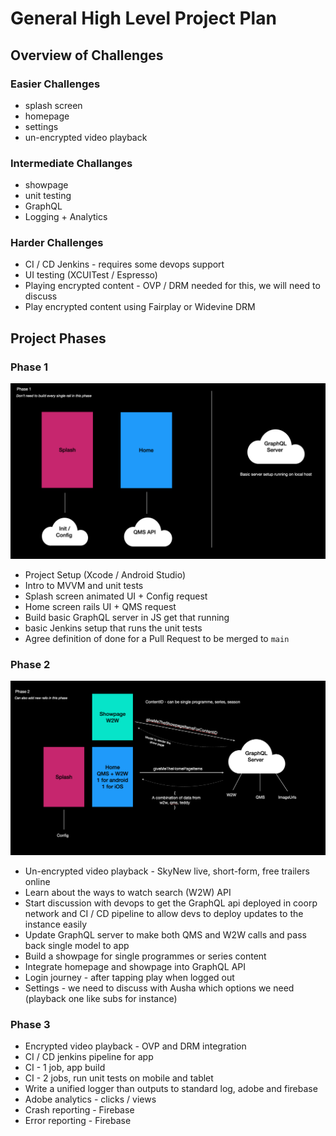 # General High Level Project Plan

## Overview of Challenges

### Easier Challenges
- splash screen 
- homepage 
- settings
- un-encrypted video playback 

### Intermediate Challanges
- showpage
- unit testing 
- GraphQL 
- Logging + Analytics 

### Harder Challenges 
- CI / CD Jenkins - requires some devops support
- UI testing (XCUITest / Espresso)
- Playing encrypted content - OVP / DRM needed for this, we will need to discuss 
- Play encrypted content using Fairplay or Widevine DRM

## Project Phases

### Phase 1 

<img src="./images/plan1.png" width="1024"/>

- Project Setup (Xcode / Android Studio)
- Intro to MVVM and unit tests
- Splash screen animated UI + Config request 
- Home screen rails UI + QMS request 
- Build basic GraphQL server in JS get that running 
- basic Jenkins setup that runs the unit tests 
- Agree definition of done for a Pull Request to be merged to `main` 

### Phase 2 

<img src="./images/plan2.png" width="1024"/>

- Un-encrypted video playback - SkyNew live, short-form, free trailers online 
- Learn about the ways to watch search (W2W) API 
- Start discussion with devops to get the GraphQL api deployed in coorp network and CI / CD pipeline to allow devs to deploy updates to the instance easily 
- Update GraphQL server to make both QMS and W2W calls and pass back single model to app 
- Build a showpage for single programmes or series content 
- Integrate homepage and showpage into GraphQL API
- Login journey - after tapping play when logged out 
- Settings - we need to discuss with Ausha which options we need (playback one like subs for instance)

### Phase 3 
- Encrypted video playback - OVP and DRM integration 
- CI / CD jenkins pipeline for app 
- CI - 1 job, app build 
- CI - 2 jobs, run unit tests on mobile and tablet 
- Write a unified logger than outputs to standard log, adobe and firebase 
- Adobe analytics - clicks / views 
- Crash reporting - Firebase 
- Error reporting - Firebase 

